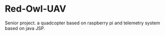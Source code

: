 # Red-Owl-UAV

Senior project. 
a quadcopter based on raspberry pi and telemetry system based on java JSP. 
